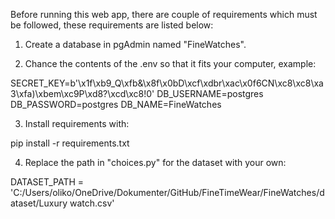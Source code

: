 Before running this web app, there are couple of requirements which must be 
followed, these requirements are listed below:

1. Create a database in pgAdmin named "FineWatches".

2. Chance the contents of the .env so that it fits your computer, example:

SECRET_KEY=b'\x1f\xb9_Q\xfb&\x8f\x0bD\xcf\xdbr\xac\x0f6CN\xc8\xc8\xa3\xfa)\xbem\xc9P\xd8?\xcd\xc8!0'
DB_USERNAME=postgres
DB_PASSWORD=postgres
DB_NAME=FineWatches

3. Install requirements with:

pip install -r requirements.txt

4. Replace the path in "choices.py" for the dataset with your own:

DATASET_PATH = 'C:/Users/oliko/OneDrive/Dokumenter/GitHub/FineTimeWear/FineWatches/dataset/Luxury watch.csv'
 
